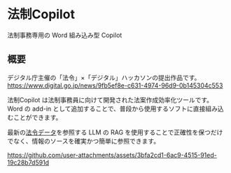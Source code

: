 # 法制Copilot

法制事務専用の Word 組み込み型 Copilot

## 概要

デジタル庁主催の「法令」×「デジタル」ハッカソンの提出作品です。<https://www.digital.go.jp/news/9fb5ef8e-c631-4974-96d9-0b145304c553>

法制Copilot は法制事務員に向けて開発された法案作成効率化ツールです。Word の add-in として追加することで、普段から使用するソフトに直接組み込むことができます。

最新の[法令データ](https://laws.e-gov.go.jp/bulkdownload/)を参照する LLM の RAG を使用することで正確性を保つだけでなく、情報のソースを確実かつ簡単に参照できます。

https://github.com/user-attachments/assets/3bfa2cd1-6ac9-4515-91ed-19c28b7d591d
